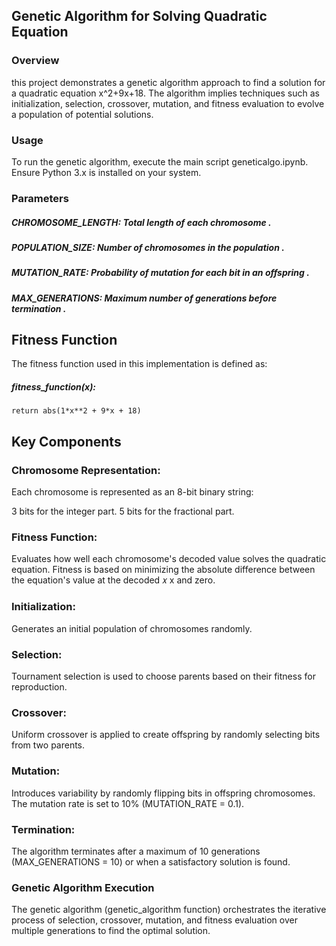 ## Genetic Algorithm for Solving Quadratic Equation
### Overview
this project demonstrates a genetic algorithm approach to find a solution for a quadratic equation x^2+9x+18. The algorithm implies techniques such as initialization, selection, crossover, mutation, and fitness evaluation to evolve a population of potential solutions.

### Usage
To run the genetic algorithm, execute the main script geneticalgo.ipynb. Ensure Python 3.x is installed on your system.

### Parameters
##### CHROMOSOME_LENGTH: Total length of each chromosome .
##### POPULATION_SIZE: Number of chromosomes in the population .
##### MUTATION_RATE: Probability of mutation for each bit in an offspring .
##### MAX_GENERATIONS: Maximum number of generations before termination .

## Fitness Function
The fitness function used in this implementation is defined as:

##### fitness_function(x):
    return abs(1*x**2 + 9*x + 18)
## Key Components
### Chromosome Representation:
Each chromosome is represented as an 8-bit binary string:

3 bits for the integer part.
5 bits for the fractional part.
### Fitness Function: 
Evaluates how well each chromosome's decoded value solves the quadratic equation. Fitness is based on minimizing the absolute difference between the equation's value at the decoded 
𝑥
x and zero.

### Initialization: 
Generates an initial population of chromosomes randomly.

### Selection:
Tournament selection is used to choose parents based on their fitness for reproduction.

### Crossover: 
Uniform crossover is applied to create offspring by randomly selecting bits from two parents.

### Mutation: 
Introduces variability by randomly flipping bits in offspring chromosomes. The mutation rate is set to 10% (MUTATION_RATE = 0.1).

### Termination: 
The algorithm terminates after a maximum of 10 generations (MAX_GENERATIONS = 10) or when a satisfactory solution is found.

### Genetic Algorithm Execution
The genetic algorithm (genetic_algorithm function) orchestrates the iterative process of selection, crossover, mutation, and fitness evaluation over multiple generations to find the optimal solution.
